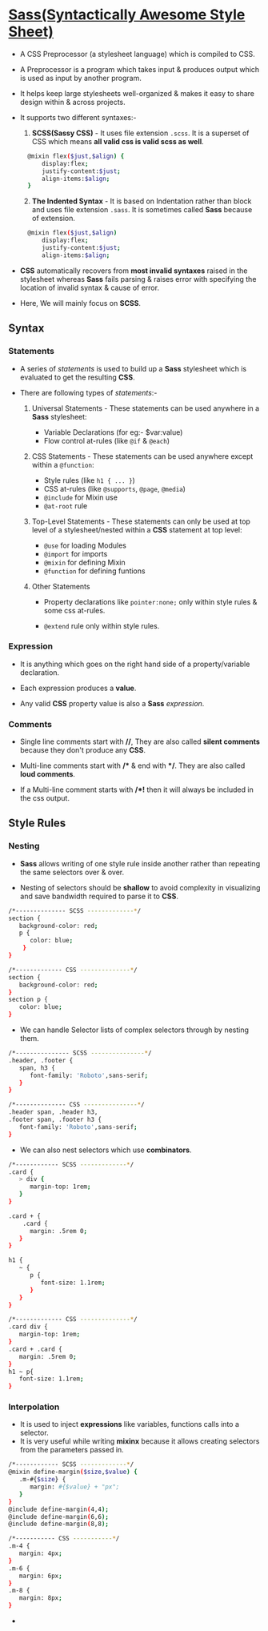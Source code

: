 # [Sass(Syntactically Awesome Style Sheet)](https://sass-lang.com/documentation)

- A CSS Preprocessor (a stylesheet language) which is compiled to CSS.

- A Preprocessor is a program which takes input & produces output which is used as input by another program.

- It helps keep large stylesheets well-organized & makes it easy to share design within & across projects.

- It supports two different syntaxes:-

  1. **SCSS(Sassy CSS)** - It uses file extension `.scss`. It is a superset of CSS which means **all valid css is valid scss as well**.

  ```bash
    @mixin flex($just,$align) {
        display:flex;
        justify-content:$just;
        align-items:$align;
    }
  ```

  2. **The Indented Syntax** - It is based on Indentation rather than block and uses file extension `.sass`. It is sometimes called **Sass** because of extension.

  ```bash
    @mixin flex($just,$align)
        display:flex;
        justify-content:$just;
        align-items:$align;

  ```

- **CSS** automatically recovers from **most invalid syntaxes** raised in the stylesheet whereas **Sass** fails parsing & raises error with specifying the location of invalid syntax & cause of error.

- Here, We will mainly focus on **SCSS**.

## Syntax

### Statements

- A series of _statements_ is used to build up a **Sass** stylesheet which is evaluated to get the resulting **CSS**.

- There are following types of _statements_:-

  1. Universal Statements - These statements can be used anywhere in a **Sass** stylesheet:

     - Variable Declarations (for eg:- $var:value)
     - Flow control at-rules (like `@if` & `@each`)

  2. CSS Statements - These statements can be used anywhere except within a `@function`:

     - Style rules (like `h1 { ... }`)
     - CSS at-rules (like `@supports`, `@page`, `@media`)
     - `@include` for Mixin use
     - `@at-root` rule

  3. Top-Level Statements - These statements can only be used at top level of a stylesheet/nested within a **CSS** statement at top level:

     - `@use` for loading Modules
     - `@import` for imports
     - `@mixin` for defining Mixin
     - `@function` for defining funtions

  4. Other Statements

     - Property declarations like `pointer:none;` only within style rules & some css at-rules.

     - `@extend` rule only within style rules.

### Expression

- It is anything which goes on the right hand side of a property/variable declaration.

- Each expression produces a **value**.

- Any valid **CSS** property value is also a **Sass** _expression_.

### Comments

- Single line comments start with **//**, They are also called **silent comments** because they don't produce any **CSS**.

- Multi-line comments start with **/\*** & end with **\*/**. They are also called **loud comments**.

- If a Multi-line comment starts with **/\*!** then it will always be included in the css output.

## Style Rules

### Nesting

- **Sass** allows writing of one style rule inside another rather than repeating the same selectors over & over.

- Nesting of selectors should be **shallow** to avoid complexity in visualizing and save bandwidth required to parse it to **CSS**.

```bash
/*-------------- SCSS -------------*/
section {
   background-color: red;
   p {
      color: blue;
    }
}

/*------------- CSS --------------*/
section {
   background-color: red;
}
section p {
   color: blue;
}
```

- We can handle Selector lists of complex selectors through by nesting them.

```bash
/*--------------- SCSS ---------------*/
.header, .footer {
   span, h3 {
      font-family: 'Roboto',sans-serif;
   }
}

/*-------------- CSS ---------------*/
.header span, .header h3,
.footer span, .footer h3 {
   font-family: 'Roboto',sans-serif;
}
```

- We can also nest selectors which use **combinators**.

```bash
/*------------ SCSS -------------*/
.card {
   > div {
      margin-top: 1rem;
   }
}

.card + {
    .card {
      margin: .5rem 0;
   }
}

h1 {
   ~ {
      p {
         font-size: 1.1rem;
      }
   }
}

/*------------- CSS --------------*/
.card div {
   margin-top: 1rem;
}
.card + .card {
   margin: .5rem 0;
}
h1 ~ p{
   font-size: 1.1rem;
}
```

### Interpolation

- It is used to inject **expressions** like variables, functions calls into a selector.
- It is very useful while writing **mixinx** because it allows creating selectors from the parameters passed in.

```bash
/*------------ SCSS -------------*/
@mixin define-margin($size,$value) {
   .m-#{$size} {
      margin: #{$value} + "px";
   }
}
@include define-margin(4,4);
@include define-margin(6,6);
@include define-margin(8,8);

/*----------- CSS -----------*/
.m-4 {
   margin: 4px;
}
.m-6 {
   margin: 6px;
}
.m-8 {
   margin: 8px;
}
```

-
